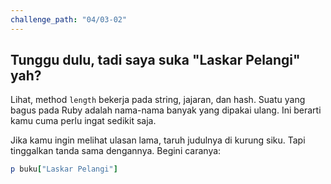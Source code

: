 ```yaml
---
challenge_path: "04/03-02"
---
```


## Tunggu dulu, tadi saya suka "Laskar Pelangi" yah?

Lihat, method `length` bekerja pada string, jajaran, dan hash. Suatu yang bagus pada Ruby adalah nama-nama banyak yang dipakai ulang. Ini berarti kamu cuma perlu ingat sedikit saja.

Jika kamu ingin melihat ulasan lama, taruh judulnya di kurung siku. Tapi tinggalkan tanda sama dengannya. Begini caranya:

```ruby
p buku["Laskar Pelangi"]
```